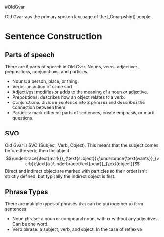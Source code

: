 #OldGvar

Old Gvar was the primary spoken language of the [[Gmarpshin]] people.


# Sentence Construction
## Parts of speech
There are 6 parts of speech in Old Gvar. Nouns, verbs, adjectives, prepositions, conjunctions, and particles.
- Nouns: a person, place, or thing.
- Verbs: an action of some sort.
- Adjectives: modifies or adds to the meaning of a noun *or* adjective.
- Prepositions: describes how an object relates to a verb.
- Conjunctions:  divide a sentence into 2 phrases and describes the connection between them.
- Particles: mark different parts of sentences, create emphasis, or mark questions.
## SVO
Old Gvar is SVO (Subject, Verb, Object). This means that the subject comes before the verb, then the object.
$$\underbrace{\text{mark}}_{\text{subject}}\;\underbrace{\text{wants}}_{verb}\;\text{a }\underbrace{\text{pear}}_{\text{object}}$$
Direct and indirect object are marked with particles so their order isn't strictly defined, but typically the indirect object is first.
## Phrase Types
There are multiple types of phrases that can be put together to form sentences.
- Noun phrase: a noun or compound noun, with or without any adjectives. Can be one word.
- Verb phrase: a subject, verb, and object. In the case of reflexive 